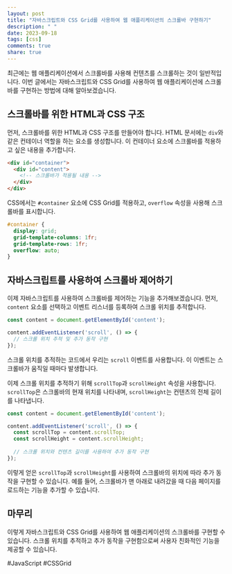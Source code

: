 ```yaml
---
layout: post
title: "자바스크립트와 CSS Grid를 사용하여 웹 애플리케이션의 스크롤바 구현하기"
description: " "
date: 2023-09-18
tags: [css]
comments: true
share: true
---
```


최근에는 웹 애플리케이션에서 스크롤바를 사용해 컨텐츠를 스크롤하는 것이 일반적입니다. 이번 글에서는 자바스크립트와 CSS Grid를 사용하여 웹 애플리케이션에 스크롤바를 구현하는 방법에 대해 알아보겠습니다.

## 스크롤바를 위한 HTML과 CSS 구조

먼저, 스크롤바를 위한 HTML과 CSS 구조를 만들어야 합니다. HTML 문서에는 `div`와 같은 컨테이너 역할을 하는 요소를 생성합니다. 이 컨테이너 요소에 스크롤바를 적용하고 싶은 내용을 추가합니다.

```html
<div id="container">
  <div id="content">
    <!-- 스크롤바가 적용될 내용 -->
  </div>
</div>
```

CSS에서는 `#container` 요소에 CSS Grid를 적용하고, `overflow` 속성을 사용해 스크롤바를 표시합니다.

```css
#container {
  display: grid;
  grid-template-columns: 1fr;
  grid-template-rows: 1fr;
  overflow: auto;
}
```

## 자바스크립트를 사용하여 스크롤바 제어하기

이제 자바스크립트를 사용하여 스크롤바를 제어하는 기능을 추가해보겠습니다. 먼저, `content` 요소를 선택하고 이벤트 리스너를 등록하여 스크롤 위치를 추적합니다.

```javascript
const content = document.getElementById('content');

content.addEventListener('scroll', () => {
  // 스크롤 위치 추적 및 추가 동작 구현
});
```

스크롤 위치를 추적하는 코드에서 우리는 `scroll` 이벤트를 사용합니다. 이 이벤트는 스크롤바가 움직일 때마다 발생합니다.

이제 스크롤 위치를 추적하기 위해 `scrollTop`과 `scrollHeight` 속성을 사용합니다. `scrollTop`은 스크롤바의 현재 위치를 나타내며, `scrollHeight`는 컨텐츠의 전체 길이를 나타냅니다.

```javascript
const content = document.getElementById('content');

content.addEventListener('scroll', () => {
  const scrollTop = content.scrollTop;
  const scrollHeight = content.scrollHeight;
  
  // 스크롤 위치와 컨텐츠 길이를 사용하여 추가 동작 구현
});
```

이렇게 얻은 `scrollTop`과 `scrollHeight`를 사용하여 스크롤바의 위치에 따라 추가 동작을 구현할 수 있습니다. 예를 들어, 스크롤바가 맨 아래로 내려갔을 때 다음 페이지를 로드하는 기능을 추가할 수 있습니다.

## 마무리

이렇게 자바스크립트와 CSS Grid를 사용하여 웹 애플리케이션의 스크롤바를 구현할 수 있습니다. 스크롤 위치를 추적하고 추가 동작을 구현함으로써 사용자 친화적인 기능을 제공할 수 있습니다.

#JavaScript #CSSGrid